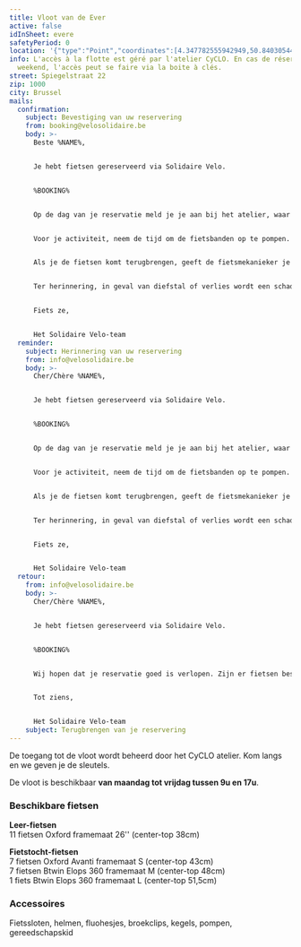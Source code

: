 ```yaml
---
title: Vloot van de Ever
active: false
idInSheet: evere
safetyPeriod: 0
location: '{"type":"Point","coordinates":[4.347782555942949,50.84030544819478]}'
info: L'accès à la flotte est géré par l'atelier CyCLO. En cas de réservation le
  weekend, l'accès peut se faire via la boite à clés.
street: Spiegelstraat 22
zip: 1000
city: Brussel
mails:
  confirmation:
    subject: Bevestiging van uw reservering
    from: booking@velosolidaire.be
    body: >-
      Beste %NAME%,


      Je hebt fietsen gereserveerd via Solidaire Velo.


      %BOOKING%


      Op de dag van je reservatie meld je je aan bij het atelier, waar je toegang vraagt tot de fietsvloot van Solidaire Velo. Vermeld hierbij je naam en je vereniging. Een fietsmekanieker zal je begeleiden naar de garage waar de Solidaire Velo-vloot staat.


      Voor je activiteit, neem de tijd om de fietsbanden op te pompen. Alle materiaal (inclusief de pompen) bevindt zich in de grote afgesloten kast.


      Als je de fietsen komt terugbrengen, geeft de fietsmekanieker je weer toegang tot de garage. Zet de fietsen terug op hun plaats en als een fiets defect is, zet hem dan in op de daarvoor bestemde plaats en laat het ons weten!


      Ter herinnering, in geval van diefstal of verlies wordt een schadevergoeding van €250 per fiets aangerekend (+ €15 voor het slot).


      Fiets ze,


      Het Solidaire Velo-team
  reminder:
    subject: Herinnering van uw reservering
    from: info@velosolidaire.be
    body: >-
      Cher/Chère %NAME%,


      Je hebt fietsen gereserveerd via Solidaire Velo.


      %BOOKING%


      Op de dag van je reservatie meld je je aan bij het atelier, waar je toegang vraagt tot de fietsvloot van Solidaire Velo. Vermeld hierbij je naam en je vereniging. Een fietsmekanieker zal je begeleiden naar de garage waar de Solidaire Velo-vloot staat.


      Voor je activiteit, neem de tijd om de fietsbanden op te pompen. Alle materiaal (inclusief de pompen) bevindt zich in de grote afgesloten kast.


      Als je de fietsen komt terugbrengen, geeft de fietsmekanieker je weer toegang tot de garage. Zet de fietsen terug op hun plaats en als een fiets defect is, zet hem dan in op de daarvoor bestemde plaats en laat het ons weten!


      Ter herinnering, in geval van diefstal of verlies wordt een schadevergoeding van €250 per fiets aangerekend (+ €15 voor het slot).


      Fiets ze,


      Het Solidaire Velo-team
  retour:
    from: info@velosolidaire.be
    body: >-
      Cher/Chère %NAME%,


      Je hebt fietsen gereserveerd via Solidaire Velo.


      %BOOKING%


      Wij hopen dat je reservatie goed is verlopen. Zijn er fietsen beschadigd, gestolen of verloren? Zo ja, laat ons dan weten en over welke problemen het precies gaat door deze e-mail te beantwoorden, zodat we die zo snel mogelijk kunnen herstellen. 


      Tot ziens,


      Het Solidaire Velo-team
    subject: Terugbrengen van je reservering
---
```

De toegang tot de vloot wordt beheerd door het CyCLO atelier[](https://korpus.kwb.be/page?page=afd_home&orl=579). Kom langs en we geven je de sleutels.

De vloot is beschikbaar **van maandag tot vrijdag tussen 9u en 17u**.

### Beschikbare fietsen

**Leer-fietsen**\
11 fietsen Oxford framemaat 26'' (center-top 38cm)

**Fietstocht-fietsen**\
7 fietsen Oxford Avanti framemaat S (center-top 43cm)\
7 fietsen Btwin Elops 360 framemaat M (center-top 48cm)\
1 fiets Btwin Elops 360 framemaat L (center-top 51,5cm)

### Accessoires

Fietssloten, helmen, fluohesjes, broekclips, kegels, pompen, gereedschapskid
